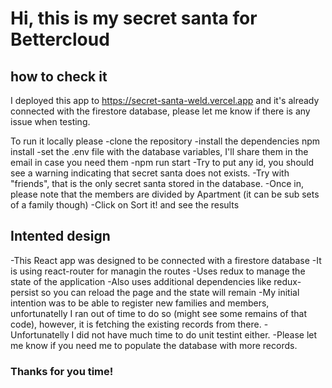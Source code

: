 # Hi, this is my secret santa for Bettercloud

## how to check it
I deployed this app to https://secret-santa-weld.vercel.app and it's already connected with the firestore database, please let me know if there is any issue when testing.

To run it locally please 
-clone the repository
-install the dependencies npm install
-set the .env file with the database variables, I'll share them in the email in case you need them
-npm run start
-Try to put any id, you should see a warning indicating that secret santa does not exists.
-Try with "friends", that is the only secret santa stored in the database.
-Once in, please note that the members are divided by Apartment (it can be sub sets of a family though)
-Click on Sort it! and see the results

## Intented design
-This React app was designed to be connected with a firestore database
-It is using react-router for managin the routes
-Uses redux to manage the state of the application
-Also uses additional dependencies like redux-persist so you can reload the page and the state will remain
-My initial intention was to be able to register new families and members, unfortunatelly I ran out of time to do so (might see some remains of that code), however, it is fetching the existing records from there.
-Unfortunatelly I did not have much time to do unit testint either.
-Please let me know if you need me to populate the database with more records.

### Thanks for you time!
